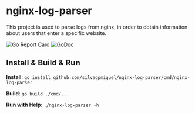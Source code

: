# nginx-log-parser

This project is used to parse logs from nginx, in order to obtain information about users that enter a specific website.

[![Go Report Card](https://goreportcard.com/badge/github.com/silvagpmiguel/nginx-log-parser)](https://goreportcard.com/report/github.com/silvagpmiguel/nginx-log-parser)
[![GoDoc](https://godoc.org/github.com/silvagpmiguel/nginx-log-parser?status.svg)](https://godoc.org/github.com/silvagpmiguel/nginx-log-parser)

## Install & Build & Run

**Install**: `go install github.com/silvagpmiguel/nginx-log-parser/cmd/nginx-log-parser`

**Build**: `go build ./cmd/...`

**Run with Help**: `./nginx-log-parser -h`
